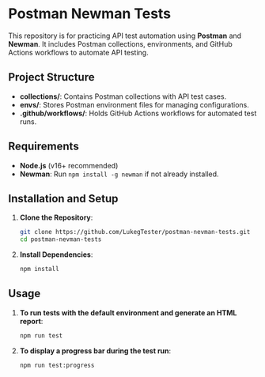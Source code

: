 # Postman Newman Tests

This repository is for practicing API test automation using **Postman** and **Newman**. It includes Postman collections, environments, and GitHub Actions workflows to automate API testing.

## Project Structure

- **collections/**: Contains Postman collections with API test cases.
- **envs/**: Stores Postman environment files for managing configurations.
- **.github/workflows/**: Holds GitHub Actions workflows for automated test runs.

## Requirements

- **Node.js** (v16+ recommended)
- **Newman**: Run `npm install -g newman` if not already installed.

## Installation and Setup

1. **Clone the Repository**:
   ```bash
   git clone https://github.com/LukegTester/postman-nevman-tests.git
   cd postman-nevman-tests
2. **Install Dependencies**:
   ```bash
   npm install

## Usage

1. **To run tests with the default environment and generate an HTML report**:
   ```bash
   npm run test
2. **To display a progress bar during the test run**:
   ```bash
   npm run test:progress
   
